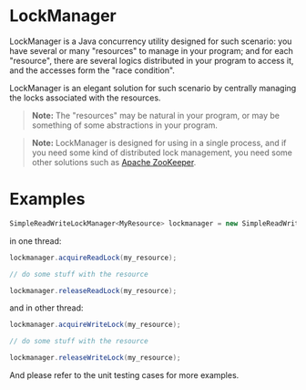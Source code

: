 LockManager
===========
LockManager is a Java concurrency utility designed for such scenario: you have several or many "resources" to manage
in your program; and for each "resource", there are several logics distributed in your program to access it, and the
accesses form the "race condition".

LockManager is an elegant solution for such scenario by centrally managing the locks associated with the resources.

> **Note:** The "resources" may be natural in your program, or may be something of some abstractions in your program.

> **Note:** LockManager is designed for using in a single process, and if you need some kind of distributed lock management,
you need some other solutions such as [Apache ZooKeeper](http://zookeeper.apache.org/).

Examples
===========
```java
SimpleReadWriteLockManager<MyResource> lockmanager = new SimpleReadWriteLockManager<MyResource>();
```
in one thread:
```java
lockmanager.acquireReadLock(my_resource);

// do some stuff with the resource

lockmanager.releaseReadLock(my_resource);
```
and in other thread:
```java
lockmanager.acquireWriteLock(my_resource);

// do some stuff with the resource

lockmanager.releaseWriteLock(my_resource);
```
And please refer to the unit testing cases for more examples.
